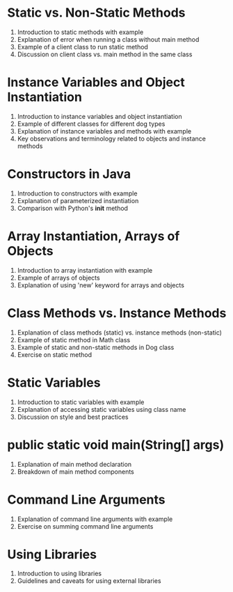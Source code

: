 # Static vs. Non-Static Methods
1. Introduction to static methods with example
2. Explanation of error when running a class without main method
3. Example of a client class to run static method
4. Discussion on client class vs. main method in the same class

# Instance Variables and Object Instantiation
1. Introduction to instance variables and object instantiation
2. Example of different classes for different dog types
3. Explanation of instance variables and methods with example
4. Key observations and terminology related to objects and instance methods

# Constructors in Java
1. Introduction to constructors with example
2. Explanation of parameterized instantiation
3. Comparison with Python's __init__ method

# Array Instantiation, Arrays of Objects
1. Introduction to array instantiation with example
2. Example of arrays of objects
3. Explanation of using 'new' keyword for arrays and objects

# Class Methods vs. Instance Methods
1. Explanation of class methods (static) vs. instance methods (non-static)
2. Example of static method in Math class
3. Example of static and non-static methods in Dog class
4. Exercise on static method

# Static Variables
1. Introduction to static variables with example
2. Explanation of accessing static variables using class name
3. Discussion on style and best practices

# public static void main(String[] args)
1. Explanation of main method declaration
2. Breakdown of main method components

# Command Line Arguments
1. Explanation of command line arguments with example
2. Exercise on summing command line arguments

# Using Libraries
1. Introduction to using libraries
2. Guidelines and caveats for using external libraries